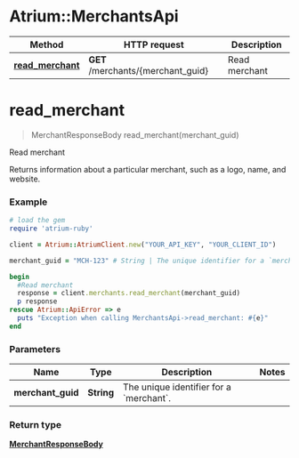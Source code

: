 # Atrium::MerchantsApi

Method | HTTP request | Description
------------- | ------------- | -------------
[**read_merchant**](MerchantsApi.md#read_merchant) | **GET** /merchants/{merchant_guid} | Read merchant


# **read_merchant**
> MerchantResponseBody read_merchant(merchant_guid)

Read merchant

Returns information about a particular merchant, such as a logo, name, and website.

### Example
```ruby
# load the gem
require 'atrium-ruby'

client = Atrium::AtriumClient.new("YOUR_API_KEY", "YOUR_CLIENT_ID")

merchant_guid = "MCH-123" # String | The unique identifier for a `merchant`.

begin
  #Read merchant
  response = client.merchants.read_merchant(merchant_guid)
  p response
rescue Atrium::ApiError => e
  puts "Exception when calling MerchantsApi->read_merchant: #{e}"
end
```

### Parameters

Name | Type | Description  | Notes
------------- | ------------- | ------------- | -------------
 **merchant_guid** | **String**| The unique identifier for a &#x60;merchant&#x60;. | 

### Return type

[**MerchantResponseBody**](MerchantResponseBody.md)

